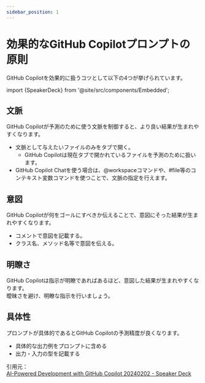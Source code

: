 ```yaml
---
sidebar_position: 1
---
```


# 効果的なGitHub Copilotプロンプトの原則

GitHub Copilotを効果的に扱うコツとして以下の4つが挙げられています。

import {SpeakerDeck} from '@site/src/components/Embedded';

<!-- https://speakerdeck.com/yuhattor/ai-powered-development-with-github-copilot-20240202 -->
<SpeakerDeck slideId="c183f4601ad7409da0d473f98f93a892"  page={19} />

## 文脈

GitHub Copilotが予測のために使う文脈を制御すると、より良い結果が生まれやすくなります。

- 文脈として与えたいファイルのみをタブで開く。
  - GitHub Copilotは現在タブで開かれているファイルを予測のために扱います。
- GitHub Copilot Chatを使う場合は、@workspaceコマンドや、#file等のコンテキスト変数コマンドを使つことで、文脈の指定を行えます。

## 意図

GitHub Copilotが何をゴールにすべきか伝えることで、意図にそった結果が生まれやすくなります。

- コメントで意図を記載する。
- クラス名、メソッド名等で意図を伝える。

## 明瞭さ

GitHub Copilotは指示が明瞭であればあるほど、意図した結果が生まれやすくなります。<br/>
曖昧さを避け、明瞭な指示を行いましょう。

## 具体性

プロンプトが具体的であるとGitHub Copilotの予測精度が良くなります。

- 具体的な出力例をプロンプトに含める
- 出力・入力の型を記載する

引用元：<br/>
[AI-Powered Development with GitHub Copilot 20240202 - Speaker Deck](https://speakerdeck.com/yuhattor/ai-powered-development-with-github-copilot-20240202)
